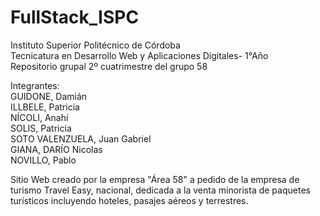 # FullStack_ISPC<br>
Instituto Superior Politécnico de Córdoba <br>
Tecnicatura en Desarrollo Web y Aplicaciones Digitales- 1°Año <br>
Repositorio grupal 2º cuatrimestre del grupo 58<br>

Integrantes: <br>
GUIDONE, Damián<br>
ILLBELE, Patricia<br>
NÍCOLI, Anahí<br>
SOLIS, Patricia<br>
SOTO VALENZUELA, Juan Gabriel<br>
GIANA, DARÍO Nicolas<br>
NOVILLO, Pablo<br>




Sitio Web creado por la empresa "Área 58" a pedido de la empresa de turismo Travel Easy, nacional, dedicada a la venta minorista de paquetes turísticos incluyendo hoteles, pasajes aéreos y terrestres.
